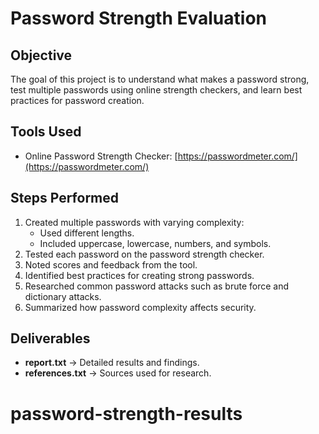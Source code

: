 # Password Strength Evaluation

## Objective
The goal of this project is to understand what makes a password strong, test multiple passwords using online strength checkers, and learn best practices for password creation.

## Tools Used
- Online Password Strength Checker: [https://passwordmeter.com/](https://passwordmeter.com/)

## Steps Performed
1. Created multiple passwords with varying complexity:
   - Used different lengths.
   - Included uppercase, lowercase, numbers, and symbols.
2. Tested each password on the password strength checker.
3. Noted scores and feedback from the tool.
4. Identified best practices for creating strong passwords.
5. Researched common password attacks such as brute force and dictionary attacks.
6. Summarized how password complexity affects security.

## Deliverables
- **report.txt** → Detailed results and findings.
- **references.txt** → Sources used for research.
# password-strength-results
